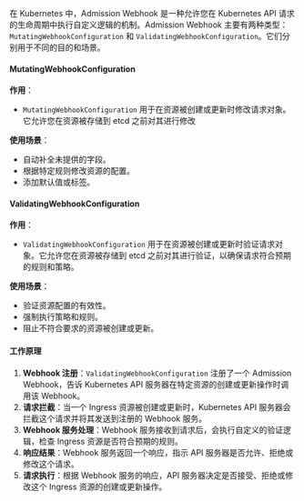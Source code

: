 在 Kubernetes 中，Admission Webhook 是一种允许您在 Kubernetes API 请求的生命周期中执行自定义逻辑的机制。Admission  Webhook 主要有两种类型：`MutatingWebhookConfiguration` 和 `ValidatingWebhookConfiguration`。它们分别用于不同的目的和场景。

#### MutatingWebhookConfiguration

**作用**：

- `MutatingWebhookConfiguration` 用于在资源被创建或更新时修改请求对象。它允许您在资源被存储到 etcd 之前对其进行修改

**使用场景**：

- 自动补全未提供的字段。
- 根据特定规则修改资源的配置。
- 添加默认值或标签。



#### ValidatingWebhookConfiguration

**作用**：

- `ValidatingWebhookConfiguration` 用于在资源被创建或更新时验证请求对象。它允许您在资源被存储到 etcd 之前对其进行验证，以确保请求符合预期的规则和策略。

**使用场景**：

- 验证资源配置的有效性。
- 强制执行策略和规则。
- 阻止不符合要求的资源被创建或更新。



#### 工作原理

1. **Webhook 注册**：`ValidatingWebhookConfiguration` 注册了一个 Admission Webhook，告诉 Kubernetes API 服务器在特定资源的创建或更新操作时调用该 Webhook。
2. **请求拦截**：当一个 Ingress 资源被创建或更新时，Kubernetes API 服务器会拦截这个请求并将其发送到注册的 Webhook 服务。
3. **Webhook 服务处理**：Webhook 服务接收到请求后，会执行自定义的验证逻辑，检查 Ingress 资源是否符合预期的规则。
4. **响应结果**：Webhook 服务返回一个响应，指示 API 服务器是否允许、拒绝或修改这个请求。
5. **请求执行**：根据 Webhook 服务的响应，API 服务器决定是否接受、拒绝或修改这个 Ingress 资源的创建或更新操作。